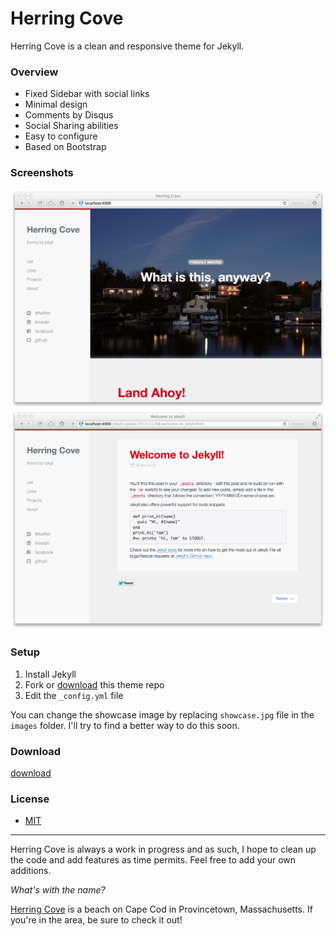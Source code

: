 Herring Cove
============

Herring Cove is a clean and responsive theme for Jekyll. 


### Overview 

* Fixed Sidebar with social links
* Minimal design 
* Comments by Disqus
* Social Sharing abilities 
* Easy to configure
* Based on Bootstrap

### Screenshots

![screenshot](/images/screenshot1.png)
![screenshot](/images/screenshot2.png)

### Setup

1. Install Jekyll
2. Fork or [download](https://github.com/arnp/herring-cove/archive/master.zip) this theme repo
3. Edit the `_config.yml` file

You can change the showcase image by replacing `showcase.jpg` file in the `images` folder. I'll try to find a better way to do this soon. 

### Download

[download](https://github.com/arnp/herring-cove/archive/master.zip)

### License
* [MIT](http://opensource.org/licenses/MIT)

-------------
Herring Cove is always a work in progress and as such, I hope to clean up the code and add features as time permits. Feel free to add your own additions. 

*What's with the name?*

[Herring Cove](http://www.capecodbeachchair.com/beachguide/index.cfm?page=3&BeachID=5) is a beach on Cape Cod in Provincetown, Massachusetts. If you're in the area, be sure to check it out!
